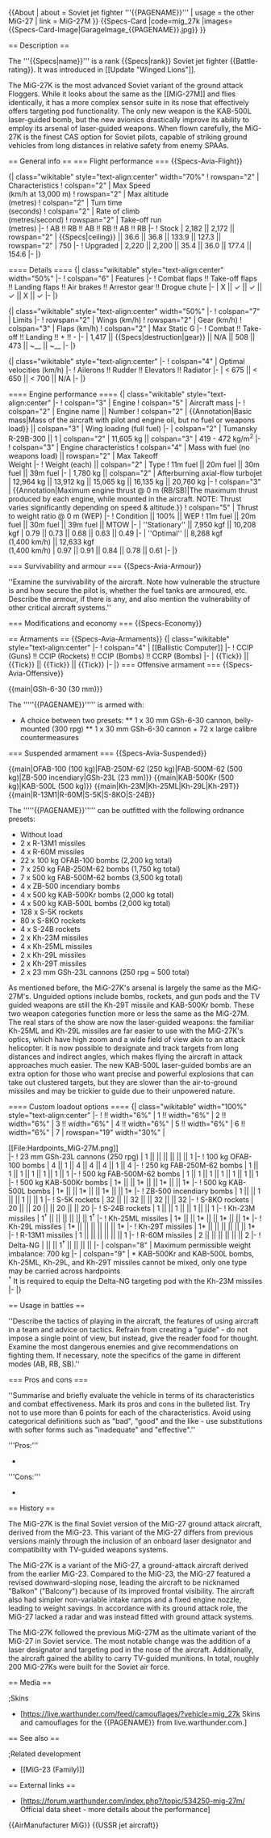 {{About
| about = Soviet jet fighter '''{{PAGENAME}}'''
| usage = the other MiG-27
| link = MiG-27M
}}
{{Specs-Card
|code=mig_27k
|images={{Specs-Card-Image|GarageImage_{{PAGENAME}}.jpg}}
}}

== Description ==
<!-- ''In the description, the first part should be about the history of and the creation and combat usage of the aircraft, as well as its key features. In the second part, tell the reader about the aircraft in the game. Insert a screenshot of the vehicle, so that if the novice player does not remember the vehicle by name, he will immediately understand what kind of vehicle the article is talking about.'' -->
The '''{{Specs|name}}''' is a rank {{Specs|rank}} Soviet jet fighter {{Battle-rating}}. It was introduced in [[Update "Winged Lions"]].

The MiG-27K is the most advanced Soviet variant of the ground attack Floggers. While it looks about the same as the [[MiG-27M]] and flies identically, it has a more complex sensor suite in its nose that effectively offers targeting pod functionality. The only new weapon is the KAB-500L laser-guided bomb, but the new avionics drastically improve its ability to employ its arsenal of laser-guided weapons. When flown carefully, the MiG-27K is the finest CAS option for Soviet pilots, capable of striking ground vehicles from long distances in relative safety from enemy SPAAs.

== General info ==
=== Flight performance ===
{{Specs-Avia-Flight}}
<!-- ''Describe how the aircraft behaves in the air. Speed, manoeuvrability, acceleration and allowable loads - these are the most important characteristics of the vehicle.'' -->

{| class="wikitable" style="text-align:center" width="70%"
! rowspan="2" | Characteristics
! colspan="2" | Max Speed<br>(km/h at 13,000 m)
! rowspan="2" | Max altitude<br>(metres)
! colspan="2" | Turn time<br>(seconds)
! colspan="2" | Rate of climb<br>(metres/second)
! rowspan="2" | Take-off run<br>(metres)
|-
! AB !! RB !! AB !! RB !! AB !! RB
|-
! Stock
| 2,182 || 2,172 || rowspan="2" | {{Specs|ceiling}} || 36.6 || 36.8 || 133.9 || 127.3 || rowspan="2" | 750
|-
! Upgraded
| 2,220 || 2,200 || 35.4 || 36.0 || 177.4 || 154.6
|-
|}

==== Details ====
{| class="wikitable" style="text-align:center" width="50%"
|-
! colspan="6" | Features
|-
! Combat flaps !! Take-off flaps !! Landing flaps !! Air brakes !! Arrestor gear !! Drogue chute
|-
| X || ✓ || ✓ || ✓ || X || ✓     <!-- ✓ -->
|-
|}

{| class="wikitable" style="text-align:center" width="50%"
|-
! colspan="7" | Limits
|-
! rowspan="2" | Wings (km/h)
! rowspan="2" | Gear (km/h)
! colspan="3" | Flaps (km/h)
! colspan="2" | Max Static G
|-
! Combat !! Take-off !! Landing !! + !! -
|-
| 1,417<!--{{Specs|destruction|body}}--> || {{Specs|destruction|gear}} || N/A || 508 || 473 || ~__ || ~__
|-
|}

{| class="wikitable" style="text-align:center"
|-
! colspan="4" | Optimal velocities (km/h)
|-
! Ailerons !! Rudder !! Elevators !! Radiator
|-
| < 675 || < 650 || < 700 || N/A
|-
|}

==== Engine performance ====
{| class="wikitable" style="text-align:center"
|-
! colspan="3" | Engine
! colspan="5" | Aircraft mass
|-
! colspan="2" | Engine name || Number
! colspan="2" | {{Annotation|Basic mass|Mass of the aircraft with pilot and engine oil, but no fuel or weapons load}} || colspan="3" | Wing loading (full fuel)
|-
| colspan="2" | Tumansky R-29B-300 || 1
| colspan="2" | 11,605 kg || colspan="3" | 419 - 472 kg/m<sup>2</sup>
|-
! colspan="3" | Engine characteristics
! colspan="4" | Mass with fuel (no weapons load) || rowspan="2" | Max Takeoff<br>Weight
|-
! Weight (each) || colspan="2" | Type
! 11m fuel || 20m fuel || 30m fuel || 39m fuel
|-
| 1,780 kg || colspan="2" | Afterburning axial-flow turbojet
| 12,964 kg || 13,912 kg || 15,065 kg || 16,135 kg || 20,760 kg
|-
! colspan="3" | {{Annotation|Maximum engine thrust @ 0 m (RB/SB)|The maximum thrust produced by each engine, while mounted in the aircraft. NOTE: Thrust varies significantly depending on speed & altitude.}}
! colspan="5" | Thrust to weight ratio @ 0 m (WEP)
|-
! Condition || 100% || WEP
! 11m fuel || 20m fuel || 30m fuel || 39m fuel || MTOW
|-
| ''Stationary'' || 7,950 kgf || 10,208 kgf
| 0.79 || 0.73 || 0.68 || 0.63 || 0.49
|-
| ''Optimal'' || 8,268 kgf<br>(1,400 km/h) || 12,633 kgf<br>(1,400 km/h)
| 0.97 || 0.91 || 0.84 || 0.78 || 0.61
|-
|}

=== Survivability and armour ===
{{Specs-Avia-Armour}}
<!-- ''Examine the survivability of the aircraft. Note how vulnerable the structure is and how secure the pilot is, whether the fuel tanks are armoured, etc. Describe the armour, if there is any, and also mention the vulnerability of other critical aircraft systems.'' -->
''Examine the survivability of the aircraft. Note how vulnerable the structure is and how secure the pilot is, whether the fuel tanks are armoured, etc. Describe the armour, if there is any, and also mention the vulnerability of other critical aircraft systems.''

=== Modifications and economy ===
{{Specs-Economy}}

== Armaments ==
{{Specs-Avia-Armaments}}
{| class="wikitable" style="text-align:center"
|-
! colspan="4" | [[Ballistic Computer]]
|-
! CCIP (Guns) !! CCIP (Rockets) !! CCIP (Bombs) !! CCRP (Bombs)
|-
| {{Tick}} || {{Tick}} || {{Tick}} || {{Tick}}
|-
|}
=== Offensive armament ===
{{Specs-Avia-Offensive}}
<!-- ''Describe the offensive armament of the aircraft, if any. Describe how effective the cannons and machine guns are in a battle, and also what belts or drums are better to use. If there is no offensive weaponry, delete this subsection.'' -->
{{main|GSh-6-30 (30 mm)}}

The '''''{{PAGENAME}}''''' is armed with:

* A choice between two presets:
** 1 x 30 mm GSh-6-30 cannon, belly-mounted (300 rpg)
** 1 x 30 mm GSh-6-30 cannon + 72 x large calibre countermeasures

=== Suspended armament ===
{{Specs-Avia-Suspended}}
<!-- ''Describe the aircraft's suspended armament: additional cannons under the wings, bombs, rockets and torpedoes. This section is especially important for bombers and attackers. If there is no suspended weaponry remove this subsection.'' -->
{{main|OFAB-100 (100 kg)|FAB-250M-62 (250 kg)|FAB-500M-62 (500 kg)|ZB-500 incendiary|GSh-23L (23 mm)}}
{{main|KAB-500Kr (500 kg)|KAB-500L (500 kg)}}
{{main|Kh-23M|Kh-25ML|Kh-29L|Kh-29T}}
{{main|R-13M1|R-60M|S-5K|S-8KO|S-24B}}

The '''''{{PAGENAME}}''''' can be outfitted with the following ordnance presets:

* Without load
* 2 x R-13M1 missiles
* 4 x R-60M missiles
* 22 x 100 kg OFAB-100 bombs (2,200 kg total)
* 7 x 250 kg FAB-250M-62 bombs (1,750 kg total)
* 7 x 500 kg FAB-500M-62 bombs (3,500 kg total)
* 4 x ZB-500 incendiary bombs
* 4 x 500 kg KAB-500Kr bombs (2,000 kg total)
* 4 x 500 kg KAB-500L bombs (2,000 kg total)
* 128 x S-5K rockets
* 80 x S-8KO rockets
* 4 x S-24B rockets
* 2 x Kh-23M missiles
* 4 x Kh-25ML missiles
* 2 x Kh-29L missiles
* 2 x Kh-29T missiles
* 2 x 23 mm GSh-23L cannons (250 rpg = 500 total)

As mentioned before, the MiG-27K's arsenal is largely the same as the MiG-27M's. Unguided options include bombs, rockets, and gun pods and the TV guided weapons are still the Kh-29T missile and KAB-500Kr bomb. These two weapon categories function more or less the same as the MiG-27M. The real stars of the show are now the laser-guided weapons: the familiar Kh-25ML and Kh-29L missiles are far easier to use with the MiG-27K's optics, which have high zoom and a wide field of view akin to an attack helicopter. It is now possible to designate and track targets from long distances and indirect angles, which makes flying the aircraft in attack approaches much easier. The new KAB-500L laser-guided bombs are an extra option for those who want precise and powerful explosions that can take out clustered targets, but they are slower than the air-to-ground missiles and may be trickier to guide due to their unpowered nature.

==== Custom loadout options ====
{| class="wikitable" width="100%" style="text-align:center"
|-
! !! width="6%" | 1 !! width="6%" | 2 !! width="6%" | 3 !! width="6%" | 4 !! width="6%" | 5 !! width="6%" | 6 !! width="6%" | 7
| rowspan="19" width="30%" | <div class="ttx-image">[[File:Hardpoints_MiG-27M.png]]</div>
|-
! 23 mm GSh-23L cannons (250 rpg)
| 1 || || || || || || 1
|-
! 100 kg OFAB-100 bombs
| 4 || 1 || 4 || 4 || 4 || 1 || 4
|-
! 250 kg FAB-250M-62 bombs
| 1 || 1 || 1 || 1 || 1 || 1 || 1
|-
! 500 kg FAB-500M-62 bombs
| 1 || 1 || 1 || 1 || 1 || 1 || 1
|-
! 500 kg KAB-500Kr bombs
| 1* || || 1* || || 1* || || 1*
|-
! 500 kg KAB-500L bombs
| 1* || || 1* || || 1* || || 1*
|-
! ZB-500 incendiary bombs
| 1 || || 1 || || 1 || || 1
|-
! S-5K rockets
| 32 || || 32 || || 32 || || 32
|-
! S-8KO rockets
| 20 || || 20 || || 20 || || 20
|-
! S-24B rockets
| 1 || || 1 || || 1 || || 1
|-
! Kh-23M missiles
| 1<sup>†</sup> || || || || || || 1<sup>†</sup>
|-
! Kh-25ML missiles
| 1* || || 1* || || 1* || || 1*
|-
! Kh-29L missiles
| 1* || || || || || || 1*
|-
! Kh-29T missiles
| 1* || || || || || || 1*
|-
! R-13M1 missiles
| 1 || || || || || || 1
|-
! R-60M missiles
| 2 || || || || || || 2
|-
! Delta-NG
| || || 1<sup>†</sup> || || || ||
|-
| colspan="8" | Maximum permissible weight imbalance: 700 kg
|-
| colspan="9" | * KAB-500Kr and KAB-500L bombs, Kh-25ML, Kh-29L, and Kh-29T missiles cannot be mixed, only one type may be carried across hardpoints <br> <sup>†</sup> It is required to equip the Delta-NG targeting pod with the Kh-23M missiles
|-
|}

== Usage in battles ==
<!-- ''Describe the tactics of playing in the aircraft, the features of using aircraft in a team and advice on tactics. Refrain from creating a "guide" - do not impose a single point of view, but instead, give the reader food for thought. Examine the most dangerous enemies and give recommendations on fighting them. If necessary, note the specifics of the game in different modes (AB, RB, SB).'' -->
''Describe the tactics of playing in the aircraft, the features of using aircraft in a team and advice on tactics. Refrain from creating a "guide" - do not impose a single point of view, but instead, give the reader food for thought. Examine the most dangerous enemies and give recommendations on fighting them. If necessary, note the specifics of the game in different modes (AB, RB, SB).''

=== Pros and cons ===
<!-- ''Summarise and briefly evaluate the vehicle in terms of its characteristics and combat effectiveness. Mark its pros and cons in the bulleted list. Try not to use more than 6 points for each of the characteristics. Avoid using categorical definitions such as "bad", "good" and the like - use substitutions with softer forms such as "inadequate" and "effective".'' -->
''Summarise and briefly evaluate the vehicle in terms of its characteristics and combat effectiveness. Mark its pros and cons in the bulleted list. Try not to use more than 6 points for each of the characteristics. Avoid using categorical definitions such as "bad", "good" and the like - use substitutions with softer forms such as "inadequate" and "effective".''

'''Pros:'''

*

'''Cons:'''

*

== History ==
<!-- ''Describe the history of the creation and combat usage of the aircraft in more detail than in the introduction. If the historical reference turns out to be too long, take it to a separate article, taking a link to the article about the vehicle and adding a block "/History" (example: <nowiki>https://wiki.warthunder.com/(Vehicle-name)/History</nowiki>) and add a link to it here using the <code>main</code> template. Be sure to reference text and sources by using <code><nowiki><ref></ref></nowiki></code>, as well as adding them at the end of the article with <code><nowiki><references /></nowiki></code>. This section may also include the vehicle's dev blog entry (if applicable) and the in-game encyclopedia description (under <code><nowiki>=== In-game description ===</nowiki></code>, also if applicable).'' -->
The MiG-27K is the final Soviet version of the MiG-27 ground attack aircraft, derived from the MiG-23. This variant of the MiG-27 differs from previous versions mainly through the inclusion of an onboard laser designator and compatibility with TV-guided weapons systems.

The MiG-27K is a variant of the MiG-27, a ground-attack aircraft derived from the earlier MiG-23. Compared to the MiG-23, the MiG-27 featured a revised downward-sloping nose, leading the aircraft to be nicknamed "Balkon" ("Balcony") because of its improved frontal visibility. The aircraft also had simpler non-variable intake ramps and a fixed engine nozzle, leading to weight savings. In accordance with its ground attack role, the MiG-27 lacked a radar and was instead fitted with ground attack systems.

The MiG-27K followed the previous MiG-27M as the ultimate variant of the MiG-27 in Soviet service. The most notable change was the addition of a laser designator and targeting pod in the nose of the aircraft. Additionally, the aircraft gained the ability to carry TV-guided munitions. In total, roughly 200 MiG-27Ks were built for the Soviet air force.

== Media ==
<!-- ''Excellent additions to the article would be video guides, screenshots from the game, and photos.'' -->

;Skins
* [https://live.warthunder.com/feed/camouflages/?vehicle=mig_27k Skins and camouflages for the {{PAGENAME}} from live.warthunder.com.]

== See also ==
<!-- ''Links to the articles on the War Thunder Wiki that you think will be useful for the reader, for example:''
* ''reference to the series of the aircraft;''
* ''links to approximate analogues of other nations and research trees.'' -->

;Related development

* [[MiG-23 (Family)]]

== External links ==
<!-- ''Paste links to sources and external resources, such as:''
* ''topic on the official game forum;''
* ''other literature.'' -->

* [https://forum.warthunder.com/index.php?/topic/534250-mig-27m/ Official data sheet - more details about the performance]

{{AirManufacturer MiG}}
{{USSR jet aircraft}}